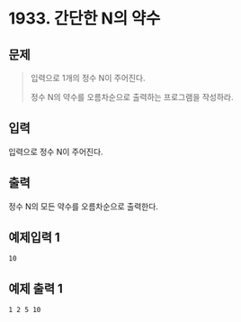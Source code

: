 # 1933. 간단한 N의 약수
## 문제
> 입력으로 1개의 정수 N이 주어진다.
> 
> 정수 N의 약수를 오름차순으로 출력하는 프로그램을 작성하라.
> 
## 입력
입력으로 정수 N이 주어진다.
## 출력
정수 N의 모든 약수를 오름차순으로 출력한다.

## 예제입력 1
```
10
```
## 예제 출력 1
```
1 2 5 10
```